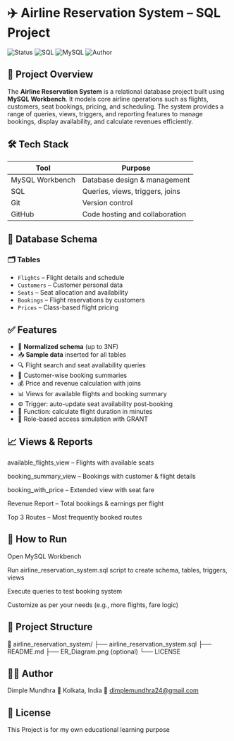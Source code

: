 # ✈️ Airline Reservation System – SQL Project

![Status](https://img.shields.io/badge/status-Completed-success)
![SQL](https://img.shields.io/badge/Language-SQL-blue)
![MySQL](https://img.shields.io/badge/Database-MySQL-orange)
![Author](https://img.shields.io/badge/Author-Dimple%20Mundhra-purple)


## 📌 Project Overview

The **Airline Reservation System** is a relational database project built using **MySQL Workbench**. It models core airline operations such as flights, customers, seat bookings, pricing, and scheduling. The system provides a range of queries, views, triggers, and reporting features to manage bookings, display availability, and calculate revenues efficiently.


## 🛠️ Tech Stack

| Tool          | Purpose                          |
|---------------|----------------------------------|
| MySQL Workbench | Database design & management   |
| SQL           | Queries, views, triggers, joins  |
| Git           | Version control                  |
| GitHub        | Code hosting and collaboration   |


## 🧱 Database Schema

### 🗂️ Tables

- `Flights` – Flight details and schedule  
- `Customers` – Customer personal data  
- `Seats` – Seat allocation and availability  
- `Bookings` – Flight reservations by customers  
- `Prices` – Class-based flight pricing  


## ✅ Features

- 🔄 **Normalized schema** (up to 3NF)  
- 📥 **Sample data** inserted for all tables  
- 🔍 Flight search and seat availability queries  
- 💺 Customer-wise booking summaries  
- 💰 Price and revenue calculation with joins  
- 📊 Views for available flights and booking summary  
- ⚙️ Trigger: auto-update seat availability post-booking  
- 🧠 Function: calculate flight duration in minutes  
- 🔐 Role-based access simulation with GRANT  


## 📈 Views & Reports

available_flights_view – Flights with available seats

booking_summary_view – Bookings with customer & flight details

booking_with_price – Extended view with seat fare

Revenue Report – Total bookings & earnings per flight

Top 3 Routes – Most frequently booked routes

## 🚀 How to Run

Open MySQL Workbench

Run airline_reservation_system.sql script to create schema, tables, triggers, views

Execute queries to test booking system

Customize as per your needs (e.g., more flights, fare logic)

## 📂 Project Structure

📁 airline_reservation_system/
├── airline_reservation_system.sql
├── README.md
├── ER_Diagram.png (optional)
└── LICENSE

## 👩‍💻 Author
Dimple Mundhra
📍 Kolkata, India
📧 dimplemundhra24@gmail.com


## 📄 License
This Project is for my own educational learning purpose




